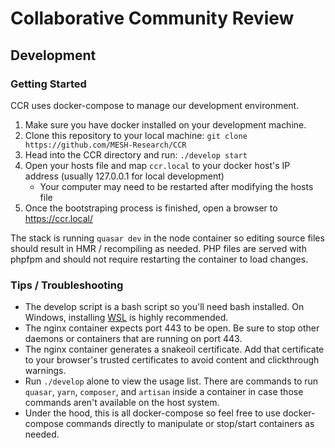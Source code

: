 # Collaborative Community Review

## Development

### Getting Started
CCR uses docker-compose to manage our development environment.  

1. Make sure you have docker installed on your development machine.
2. Clone this repository to your local machine: `git clone https://github.com/MESH-Research/CCR`
3. Head into the CCR directory and run: `./develop start`
4. Open your hosts file and map `ccr.local` to your docker host's IP address (usually 127.0.0.1 for local development)
    * Your computer may need to be restarted after modifying the hosts file 
5. Once the bootstraping process is finished, open a browser to https://ccr.local/

The stack is running `quasar dev` in the node container so editing source files should result in HMR / recompiling as needed.  PHP files are served with phpfpm and should not require restarting the container to load changes.

### Tips / Troubleshooting

* The develop script is a bash script so you'll need bash installed.  On Windows, installing [WSL](https://docs.microsoft.com/en-us/windows/wsl/about) is highly recommended.  
* The nginx container expects port 443 to be open.  Be sure to stop other daemons or containers that are running on port 443.
* The nginx container generates a snakeoil certificate.  Add that certificate to your browser's trusted certificates to avoid content and clickthrough warnings.
* Run `./develop` alone to view the usage list.  There are commands to run `quasar`, `yarn`, `composer`, and `artisan` inside a container in case those commands aren't available on the host system.
* Under the hood, this is all docker-compose so feel free to use docker-compose commands directly to manipulate or stop/start containers as needed.
